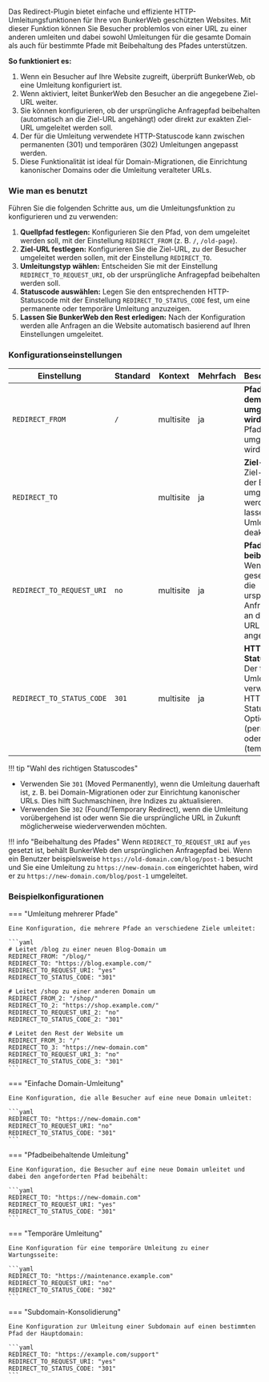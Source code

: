 Das Redirect-Plugin bietet einfache und effiziente HTTP-Umleitungsfunktionen für Ihre von BunkerWeb geschützten Websites. Mit dieser Funktion können Sie Besucher problemlos von einer URL zu einer anderen umleiten und dabei sowohl Umleitungen für die gesamte Domain als auch für bestimmte Pfade mit Beibehaltung des Pfades unterstützen.

**So funktioniert es:**

1.  Wenn ein Besucher auf Ihre Website zugreift, überprüft BunkerWeb, ob eine Umleitung konfiguriert ist.
2.  Wenn aktiviert, leitet BunkerWeb den Besucher an die angegebene Ziel-URL weiter.
3.  Sie können konfigurieren, ob der ursprüngliche Anfragepfad beibehalten (automatisch an die Ziel-URL angehängt) oder direkt zur exakten Ziel-URL umgeleitet werden soll.
4.  Der für die Umleitung verwendete HTTP-Statuscode kann zwischen permanenten (301) und temporären (302) Umleitungen angepasst werden.
5.  Diese Funktionalität ist ideal für Domain-Migrationen, die Einrichtung kanonischer Domains oder die Umleitung veralteter URLs.

### Wie man es benutzt

Führen Sie die folgenden Schritte aus, um die Umleitungsfunktion zu konfigurieren und zu verwenden:

1.  **Quellpfad festlegen:** Konfigurieren Sie den Pfad, von dem umgeleitet werden soll, mit der Einstellung `REDIRECT_FROM` (z. B. `/`, `/old-page`).
2.  **Ziel-URL festlegen:** Konfigurieren Sie die Ziel-URL, zu der Besucher umgeleitet werden sollen, mit der Einstellung `REDIRECT_TO`.
3.  **Umleitungstyp wählen:** Entscheiden Sie mit der Einstellung `REDIRECT_TO_REQUEST_URI`, ob der ursprüngliche Anfragepfad beibehalten werden soll.
4.  **Statuscode auswählen:** Legen Sie den entsprechenden HTTP-Statuscode mit der Einstellung `REDIRECT_TO_STATUS_CODE` fest, um eine permanente oder temporäre Umleitung anzuzeigen.
5.  **Lassen Sie BunkerWeb den Rest erledigen:** Nach der Konfiguration werden alle Anfragen an die Website automatisch basierend auf Ihren Einstellungen umgeleitet.

### Konfigurationseinstellungen

| Einstellung               | Standard | Kontext   | Mehrfach | Beschreibung                                                                                                                  |
| ------------------------- | -------- | --------- | -------- | ----------------------------------------------------------------------------------------------------------------------------- |
| `REDIRECT_FROM`           | `/`      | multisite | ja       | **Pfad, von dem umgeleitet wird:** Der Pfad, der umgeleitet wird.                                                             |
| `REDIRECT_TO`             |          | multisite | ja       | **Ziel-URL:** Die Ziel-URL, zu der Besucher umgeleitet werden. Leer lassen, um die Umleitung zu deaktivieren.                 |
| `REDIRECT_TO_REQUEST_URI` | `no`     | multisite | ja       | **Pfad beibehalten:** Wenn auf `yes` gesetzt, wird die ursprüngliche Anfrage-URI an die Ziel-URL angehängt.                   |
| `REDIRECT_TO_STATUS_CODE` | `301`    | multisite | ja       | **HTTP-Statuscode:** Der für die Umleitung zu verwendende HTTP-Statuscode. Optionen: `301` (permanent) oder `302` (temporär). |

!!! tip "Wahl des richtigen Statuscodes"

- Verwenden Sie `301` (Moved Permanently), wenn die Umleitung dauerhaft ist, z. B. bei Domain-Migrationen oder zur Einrichtung kanonischer URLs. Dies hilft Suchmaschinen, ihre Indizes zu aktualisieren.
- Verwenden Sie `302` (Found/Temporary Redirect), wenn die Umleitung vorübergehend ist oder wenn Sie die ursprüngliche URL in Zukunft möglicherweise wiederverwenden möchten.

!!! info "Beibehaltung des Pfades"
    Wenn `REDIRECT_TO_REQUEST_URI` auf `yes` gesetzt ist, behält BunkerWeb den ursprünglichen Anfragepfad bei. Wenn ein Benutzer beispielsweise `https://old-domain.com/blog/post-1` besucht und Sie eine Umleitung zu `https://new-domain.com` eingerichtet haben, wird er zu `https://new-domain.com/blog/post-1` umgeleitet.

### Beispielkonfigurationen

=== "Umleitung mehrerer Pfade"

    Eine Konfiguration, die mehrere Pfade an verschiedene Ziele umleitet:

    ```yaml
    # Leitet /blog zu einer neuen Blog-Domain um
    REDIRECT_FROM: "/blog/"
    REDIRECT_TO: "https://blog.example.com/"
    REDIRECT_TO_REQUEST_URI: "yes"
    REDIRECT_TO_STATUS_CODE: "301"

    # Leitet /shop zu einer anderen Domain um
    REDIRECT_FROM_2: "/shop/"
    REDIRECT_TO_2: "https://shop.example.com/"
    REDIRECT_TO_REQUEST_URI_2: "no"
    REDIRECT_TO_STATUS_CODE_2: "301"

    # Leitet den Rest der Website um
    REDIRECT_FROM_3: "/"
    REDIRECT_TO_3: "https://new-domain.com"
    REDIRECT_TO_REQUEST_URI_3: "no"
    REDIRECT_TO_STATUS_CODE_3: "301"
    ```

=== "Einfache Domain-Umleitung"

    Eine Konfiguration, die alle Besucher auf eine neue Domain umleitet:

    ```yaml
    REDIRECT_TO: "https://new-domain.com"
    REDIRECT_TO_REQUEST_URI: "no"
    REDIRECT_TO_STATUS_CODE: "301"
    ```

=== "Pfadbeibehaltende Umleitung"

    Eine Konfiguration, die Besucher auf eine neue Domain umleitet und dabei den angeforderten Pfad beibehält:

    ```yaml
    REDIRECT_TO: "https://new-domain.com"
    REDIRECT_TO_REQUEST_URI: "yes"
    REDIRECT_TO_STATUS_CODE: "301"
    ```

=== "Temporäre Umleitung"

    Eine Konfiguration für eine temporäre Umleitung zu einer Wartungsseite:

    ```yaml
    REDIRECT_TO: "https://maintenance.example.com"
    REDIRECT_TO_REQUEST_URI: "no"
    REDIRECT_TO_STATUS_CODE: "302"
    ```

=== "Subdomain-Konsolidierung"

    Eine Konfiguration zur Umleitung einer Subdomain auf einen bestimmten Pfad der Hauptdomain:

    ```yaml
    REDIRECT_TO: "https://example.com/support"
    REDIRECT_TO_REQUEST_URI: "yes"
    REDIRECT_TO_STATUS_CODE: "301"
    ```
